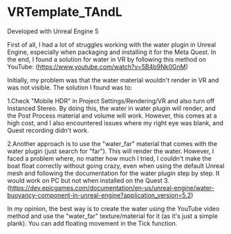 # VRTemplate_TAndL

Developed with Unreal Engine 5

First of all, I had a lot of struggles working with the water plugin in Unreal Engine, especially when packaging and installing it for the Meta Quest. In the end, I found a solution for water in VR by following this method on YouTube: (https://www.youtube.com/watch?v=5B4b9Nk0GnM)

Initially, my problem was that the water material wouldn't render in VR and was not visible. The solution I found was to:

1.Check "Mobile HDR" in Project Settings/Rendering/VR and also turn off Instanced Stereo. By doing this, the water in water plugin will render, and the Post Process material and volume will work. However, this comes at a high cost, and I also encountered issues where my right eye was blank, and Quest recording didn't work.

2.Another approach is to use the "water_far" material that comes with the water plugin (just search for "far"). This will render the water. However, I faced a problem where, no matter how much I tried, I couldn't make the boat float correctly without going crazy, even when using the default Unreal mesh and following the documentation for the water plugin step by step. It would work on PC but not when installed on the Quest 3.(https://dev.epicgames.com/documentation/en-us/unreal-engine/water-buoyancy-component-in-unreal-engine?application_version=5.2)

In my opinion, the best way is to create the water using the YouTube video method and use the "water_far" texture/material for it (as it's just a simple plank). You can add floating movement in the Tick function.


